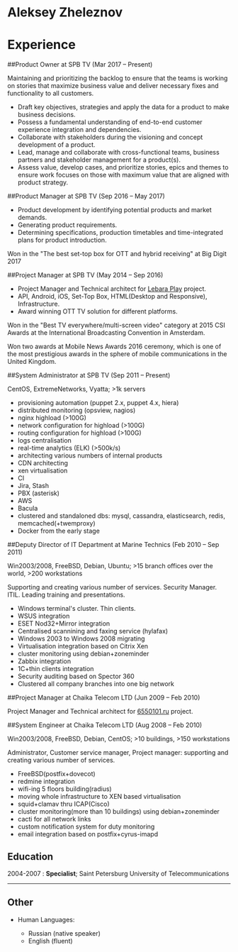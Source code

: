 Aleksey Zheleznov 
============

# Experience

##Product Owner at SPB TV (Mar 2017 – Present)

Maintaining and prioritizing the backlog to ensure that the teams is working on stories that maximize business value and deliver necessary fixes and functionality to all customers.

* Draft key objectives, strategies and apply the data for a product to make business decisions.
* Possess a fundamental understanding of end-to-end customer experience integration and dependencies.
* Collaborate with stakeholders during the visioning and concept development of a product.
* Lead, manage and collaborate with cross-functional teams, business partners and stakeholder management for a product(s).
* Assess value, develop cases, and prioritize stories, epics and themes to ensure work focuses on those with maximum value that are aligned with product strategy.


##Product Manager at SPB TV (Sep 2016 – May 2017)

* Product development by identifying potential products and market demands.
* Generating product requirements.
* Determining specifications, production timetables and time-integrated plans for product introduction.

Won in the "The best set-top box for OTT and hybrid receiving" at Big Digit 2017


##Project Manager at SPB TV (May 2014 – Sep 2016)

* Project Manager and Technical architect for [Lebara Play](http://play.lebara.com) project.
* API, Android, iOS, Set-Top Box, HTML(Desktop and Responsive), Infrastructure.
* Award winning OTT TV solution for different platforms.

Won in the "Best TV everywhere/multi-screen video" category at 2015 CSI Awards at the International Broadcasting Convention in Amsterdam. 

Won two awards at Mobile News Awards 2016 ceremony, which is one of the most prestigious awards in the sphere of mobile communications in the United Kingdom. 


##System Administrator at SPB TV (Sep 2011 – Present)

CentOS, ExtremeNetworks, Vyatta; >1k servers

* provisioning automation (puppet 2.x, puppet 4.x, hiera)
* distributed monitoring (opsview, nagios)
* nginx highload (>100G)
* network configuration for highload (>100G)
* routing configuration for highload (>100G)
* logs centralisation
* real-time analytics (ELK) (>500k/s)
* architecting various numbers of internal products
* CDN architecting
* xen virtualisation
* CI
* Jira, Stash
* PBX (asterisk)
* AWS
* Bacula
* clustered and standaloned dbs: mysql, cassandra, elasticsearch, redis, memcached(+twemproxy)
* Docker from the early stage


##Deputy Director of IT Department at Marine Technics (Feb 2010 – Sep 2011)

Win2003/2008, FreeBSD, Debian, Ubuntu; >15 branch offices over the world, >200 workstations

Supporting and creating various number of services. Security Manager. ITIL. Leading training and presentations.

* Windows terminal's cluster. Thin clients.
* WSUS integration
* ESET Nod32+Mirror integration
* Centralised scannining and faxing service (hylafax)
* Windows 2003 to Windows 2008 migrating
* Virtualisation integration based on Citrix Xen
* cluster monitoring using debian+zoneminder
* Zabbix integration
* 1C+thin clients integration
* Security auditing based on Spector 360
* Clustered all company branches into one big network


##Project Manager at Chaika Telecom LTD (Jun 2009 – Feb 2010)

Project Manager and Technical architect for [6550101.ru](http://6550101.ru) project.


##System Engineer at Chaika Telecom LTD (Aug 2008 – Feb 2010)

Win2003/2008, FreeBSD, Debian, CentOS; >10 buildings, >150 workstations

Administrator, Customer service manager, Project manager: supporting and creating various number of services.

* FreeBSD(postfix+dovecot)
* redmine integration
* wifi-ing 5 floors building(radius)
* moving whole infrastructure to XEN based virtualisation
* squid+clamav thru ICAP(Cisco)
* cluster monitoring(more than 10 buildings) using debian+zoneminder
* cacti for all network links
* custom notification system for duty monitoring
* email integration based on postfix+cyrus-imapd

Education
---------

2004-2007
:   **Specialist**; Saint Petersburg University of Telecommunications



---------------------------------------

Other
---------


* Human Languages:

     * Russian (native speaker)
     * English (fluent)
